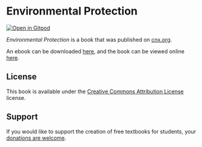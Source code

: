 # Environmental Protection

[![Open in Gitpod](https://gitpod.io/button/open-in-gitpod.svg)](https://gitpod.io/from-referrer/)

_Environmental Protection_ is a book that was published on [cnx.org](https://cnx.org/).

An ebook can be downloaded [here](https://github.com/cnx-user-books/cnxbook-environmental-protection/releases/latest), and the book can be viewed online [here](https://github.com/cnx-user-books/cnxbook-environmental-protection/releases/latest).

## License
This book is available under the [Creative Commons Attribution License](./LICENSE) license.

## Support
If you would like to support the creation of free textbooks for students, your [donations are welcome](https://riceconnect.rice.edu/donation/support-openstax-banner).
